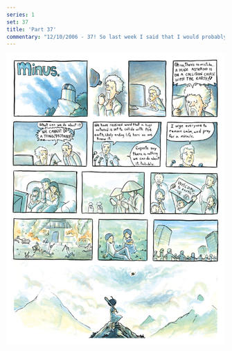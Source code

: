 ```yaml
---
series: 1
set: 37
title: 'Part 37'
commentary: "12/10/2006 - 37! So last week I said that I would probably be taking pre-orders for prints this week, and it was a good thing I included that probably, because I am not doing it this week! Phew! Next week though maybe. Also I found large scans of the first three strips, so now I have 1 through 6 and 10 through 16. Most of the ones I did while at school. 7-9 are missing because on those days uploads were slow so instead of putting up 75 megabyte tifs I just uploaded the jpgs that go on this here site right here. Yup."
---
```


![](../../../../assets/minus/part-37/minus37.jpg)